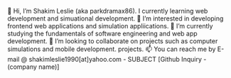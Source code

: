 

👋 Hi, I’m Shakim Leslie (aka parkdramax86). I currently learning web development and simuational development.
👀 I’m interested in developing frontend web applications and simulation appliications.
🌱 I’m currently studying the fundamentals of software engineering and web app development.
💞️ I’m looking to collaborate on projects such as computer simulations and mobile development. projects.
📫 You can reach me by E-mail @ shakimleslie1990[at]yahoo.com - SUBJECT [Github Inquiry - (company name)]

<!--
**parkdramax86/parkdramax86** is a ✨ _special_ ✨ repository because its `README.md` (this file) appears on your GitHub profile.

Here are some ideas to get you started:

- 🔭 I’m currently working on ...
- 🌱 I’m currently learning ...
- 👯 I’m looking to collaborate on ...
- 🤔 I’m looking for help with ...
- 💬 Ask me about ...
- 📫 How to reach me: ...
- 😄 Pronouns: ...
- ⚡ Fun fact: ...
-->
